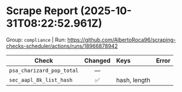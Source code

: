 # Scrape Report (2025-10-31T08:22:52.961Z)

Group: `compliance`  |  Run: https://github.com/AlbertoRoca96/scraping-checks-scheduler/actions/runs/18966878942

| Check | Changed | Keys | Error |
|---|:---:|:--|:--|
| `psa_charizard_pop_total` | — |  |  |
| `sec_aapl_8k_list_hash` | ✅ | hash, length |  |
